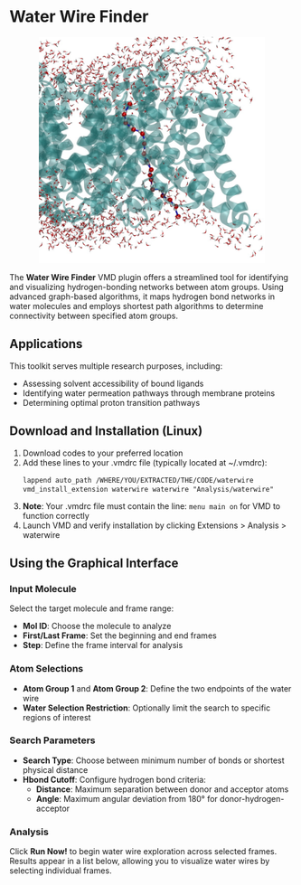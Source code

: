 # Water Wire Finder

<p align="center">
  <img src="example.jpg" alt="water wire finder example" width="400">
</p>

The **Water Wire Finder** VMD plugin offers a streamlined tool for identifying and visualizing hydrogen-bonding networks between atom groups. Using advanced graph-based algorithms, it maps hydrogen bond networks in water molecules and employs shortest path algorithms to determine connectivity between specified atom groups.

## Applications

This toolkit serves multiple research purposes, including:
- Assessing solvent accessibility of bound ligands
- Identifying water permeation pathways through membrane proteins
- Determining optimal proton transition pathways

## Download and Installation (Linux)

1. Download codes to your preferred location
2. Add these lines to your .vmdrc file (typically located at ~/.vmdrc):
   ```
   lappend auto_path /WHERE/YOU/EXTRACTED/THE/CODE/waterwire
   vmd_install_extension waterwire waterwire "Analysis/waterwire"
   ```
3. **Note**: Your .vmdrc file must contain the line: `menu main on` for VMD to function correctly
4. Launch VMD and verify installation by clicking Extensions > Analysis > waterwire

## Using the Graphical Interface

### Input Molecule
Select the target molecule and frame range:
- **Mol ID**: Choose the molecule to analyze
- **First/Last Frame**: Set the beginning and end frames
- **Step**: Define the frame interval for analysis

### Atom Selections
- **Atom Group 1** and **Atom Group 2**: Define the two endpoints of the water wire
- **Water Selection Restriction**: Optionally limit the search to specific regions of interest

### Search Parameters
- **Search Type**: Choose between minimum number of bonds or shortest physical distance
- **Hbond Cutoff**: Configure hydrogen bond criteria:
  - **Distance**: Maximum separation between donor and acceptor atoms
  - **Angle**: Maximum angular deviation from 180° for donor-hydrogen-acceptor

### Analysis
Click **Run Now!** to begin water wire exploration across selected frames. Results appear in a list below, allowing you to visualize water wires by selecting individual frames.
